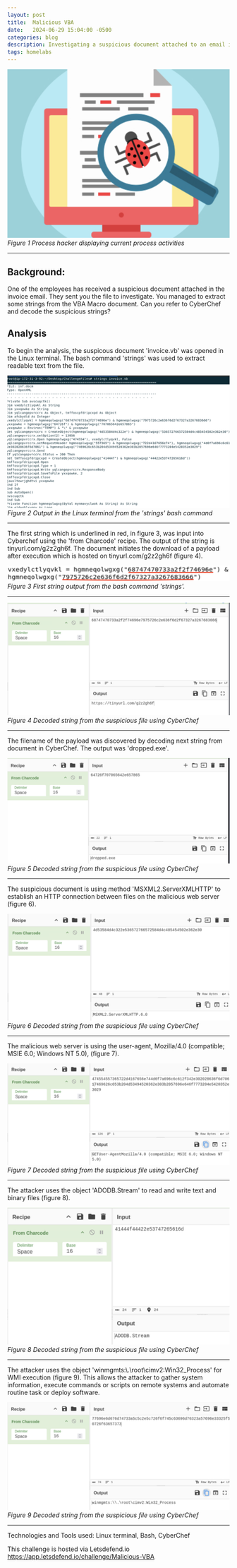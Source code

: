 ```yaml
---
layout: post
title:  Malicious VBA
date:   2024-06-29 15:04:00 -0500
categories: blog 
description: Investigating a suspicious document attached to an email invoice.
tags: homelabs 
---
```



![Alert](/assets/img/ch/1.png)
_Figure 1 Process hacker displaying current process activities_  

---

## Background:
One of the employees has received a suspicious document attached in the invoice email. They sent you the file to investigate. You managed to extract some strings from the VBA Macro document. Can you refer to CyberChef and decode the suspicious strings?


## Analysis
To begin the analysis, the suspicous document 'invoice.vb' was opened in the Linux terminal. The bash command 'strings' was used to extract readable text from the file.

![Alert](/assets/img/ch/2.png)
_Figure 2 Output in the Linux terminal from the 'strings' bash command_  

---

The first string which is underlined in red, in figure 3, was input into Cyberchef using the 'from Charcode' recipe. The output of the string is tinyurl.com/g2z2gh6f. The document initiates the download of a payload after execution which is hosted on tinyurl.com/g2z2gh6f (figure 4).


![Alert](/assets/img/ch/1st.png)
_Figure 3 First string output from the bash command 'strings'._  

---

![Alert](/assets/img/ch/3.png)
_Figure 4 Decoded string from the suspicious file using CyberChef_  

---

The filename of the payload was discovered by decoding next string from document in CyberChef. The output was 'dropped.exe'.

![Alert](/assets/img/ch/5.png)
_Figure 5 Decoded string from the suspicious file using CyberChef_  

---

The suspicious document is using method 'MSXML2.ServerXMLHTTP' to establish an HTTP connection between files on the malicious web server (figure 6).

![Alert](/assets/img/ch/6.png)
_Figure 6 Decoded string from the suspicious file using CyberChef_  

---

The malicious web server is using the user-agent, Mozilla/4.0 (compatible; MSIE 6.0; Windows NT 5.0), (figure 7).

![Alert](/assets/img/ch/7.png)
_Figure 7 Decoded string from the suspicious file using CyberChef_  

---

The attacker uses the object 'ADODB.Stream' to read and write text and binary files (figure 8).

![Alert](/assets/img/ch/8.png)
_Figure 8 Decoded string from the suspicious file using CyberChef_  

---

The attacker uses the object 'winmgmts:\\.\root\cimv2:Win32_Process' for WMI execution (figure 9). This allows the attacker to gather system information, execute commands or scripts on remote systems and automate routine task or deploy software.


![Alert](/assets/img/ch/9.png)
_Figure 9 Decoded string from the suspicious file using CyberChef_  

---


Technologies and Tools used:
Linux terminal, Bash, CyberChef

This challenge is hosted via Letsdefend.io 
https://app.letsdefend.io/challenge/Malicious-VBA
